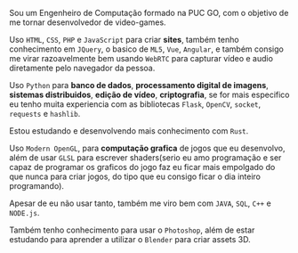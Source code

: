 
Sou um Engenheiro de Computação formado na PUC GO, com o objetivo de me tornar desenvolvedor de video-games.

Uso <code>HTML</code>, <code>CSS</code>, <code>PHP</code> e <code>JavaScript</code> para criar <b>sites</b>, também tenho conhecimento em <code>JQuery</code>, o basico de <code>ML5</code>, <code>Vue</code>, <code>Angular</code>, e também consigo me virar razoavelmente bem usando <code>WebRTC</code> para capturar vídeo e audio diretamente pelo navegador da pessoa.

Uso <code>Python</code> para <b>banco de dados</b>, <b>processamento digital de imagens</b>, <b>sistemas distribuidos</b>, <b>edição de vídeo</b>, <b>criptografia</b>, se for mais especifico eu tenho muita experiencia com as bibliotecas <code>Flask</code>, <code>OpenCV</code>, <code>socket</code>, <code>requests</code> e <code>hashlib</code>.

Estou estudando e desenvolvendo mais conhecimento com <code>Rust</code>.

Uso <code>Modern OpenGL</code>, para <b>computação grafica</b> de jogos que eu desenvolvo, além de usar <code>GLSL</code> para escrever shaders(serio eu amo programação e ser capaz de programar os graficos do jogo faz eu ficar mais empolgado do que nunca para criar jogos, do tipo que eu consigo ficar o dia inteiro programando).

Apesar de eu não usar tanto, também me viro bem com <code>JAVA</code>, <code>SQL</code>, <code>C++</code> e <code>NODE.js</code>.

Também tenho conhecimento para usar o <code>Photoshop</code>, além de estar estudando para aprender a utilizar o <code>Blender</code> para criar assets 3D.
